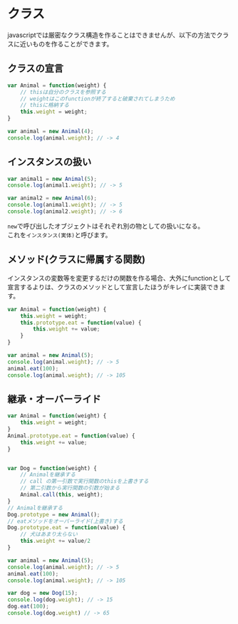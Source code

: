 # クラス

javascriptでは厳密なクラス構造を作ることはできませんが、以下の方法でクラスに近いものを作ることができます。

## クラスの宣言

```javascript
var Animal = function(weight) {
    // thisは自分のクラスを参照する
    // weightはこのfunctionが終了すると破棄されてしまうため
    // thisに格納する
    this.weight = weight;
}

var animal = new Animal(4);
console.log(animal.weight); // -> 4
```

## インスタンスの扱い
```javascript
var animal1 = new Animal(5);
console.log(animal1.weight); // -> 5

var animal2 = new Animal(6);
console.log(animal1.weight); // -> 5
console.log(animal2.weight); // -> 6
```
`new`で呼び出したオブジェクトはそれぞれ別の物としての扱いになる。  
これを`インスタンス(実体)`と呼びます。

## メソッド(クラスに帰属する関数)
インスタンスの変数等を変更するだけの関数を作る場合、大外にfunctionとして宣言するよりは、クラスのメソッドとして宣言したほうがキレイに実装できます。
```javascript
var Animal = function(weight) {
    this.weight = weight;
    this.prototype.eat = function(value) {
        this.weight += value;
    }
}

var animal = new Animal(5);
console.log(animal.weight); // -> 5
animal.eat(100);
console.log(animal.weight); // -> 105
```

## 継承・オーバーライド
```javascript
var Animal = function(weight) {
    this.weight = weight;
}
Animal.prototype.eat = function(value) {
    this.weight += value;
}


var Dog = function(weight) {
    // Animalを継承する
    // call の第一引数で実行関数のthisを上書きする
    // 第二引数から実行関数の引数が始まる
    Animal.call(this, weight);
}
// Animalを継承する
Dog.prototype = new Animal();
// eatメソッドをオーバーライド(上書き)する
Dog.prototype.eat = function(value) {
    // 犬はあまり太らない
    this.weight += value/2
}

var animal = new Animal(5);
console.log(animal.weight); // -> 5
animal.eat(100);
console.log(animal.weight); // -> 105

var dog = new Dog(15);
console.log(dog.weight); // -> 15
dog.eat(100);
console.log(dog.weight) // -> 65
```